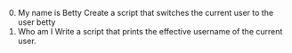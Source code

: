 0. My name is Betty Create a script that switches the current user to the user betty
1. Who am I Write a script that prints the effective username of the current user.
